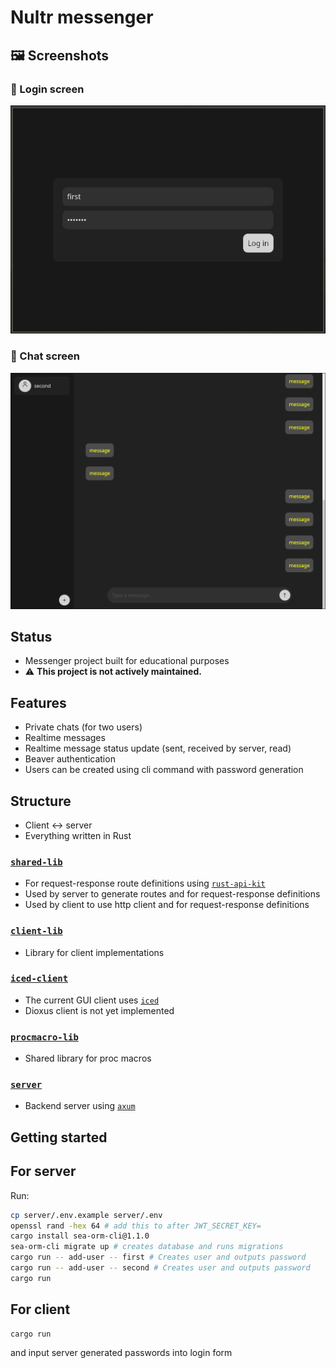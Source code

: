 # Nultr messenger

## 🖼 Screenshots

### 🔐 Login screen

![Login](screenshots/login.png)

### 💬 Chat screen

![Chat](screenshots/chat.png)

## Status
- Messenger project built for educational purposes
- ⚠️ **This project is not actively maintained.**

## Features
- Private chats (for two users)
- Realtime messages
- Realtime message status update (sent, received by server, read)
- Beaver authentication
- Users can be created using cli command with password generation

## Structure
- Client <-> server
- Everything written in Rust

### [`shared-lib`](https://github.com/sterrlia/nultr-shared-lib)
- For request-response route definitions using [`rust-api-kit`](https://crates.io/crates/rust-api-kit)
- Used by server to generate routes and for request-response definitions
- Used by client to use http client and for request-response definitions

### [`client-lib`](https://github.com/sterrlia/nultr-client-lib)
- Library for client implementations

### [`iced-client`](https://github.com/sterrlia/nultr-iced-client)
- The current GUI client uses [`iced`](https://github.com/iced-rs/iced)
- Dioxus client is not yet implemented

### [`procmacro-lib`](https://github.com/sterrlia/nultr-procmacro-lib)
- Shared library for proc macros

### [`server`](https://github.com/sterrlia/nultr-server)
- Backend server using [`axum`](https://crates.io/crates/axum)

## Getting started

## For server
Run:

``` bash
cp server/.env.example server/.env
openssl rand -hex 64 # add this to after JWT_SECRET_KEY=
cargo install sea-orm-cli@1.1.0
sea-orm-cli migrate up # creates database and runs migrations
cargo run -- add-user -- first # Creates user and outputs password
cargo run -- add-user -- second # Creates user and outputs password
cargo run
```

## For client
``` bash
cargo run
```
and input server generated passwords into login form
